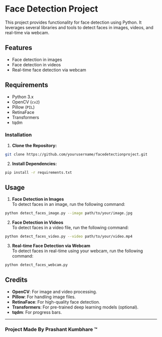 # Face Detection Project

This project provides functionality for face detection using Python. It leverages several libraries and tools to detect faces in images, videos, and real-time via webcam.

## Features
- Face detection in images
- Face detection in videos
- Real-time face detection via webcam

## Requirements
- Python 3.x
- OpenCV (`cv2`)
- Pillow (`PIL`)
- RetinaFace
- Transformers
- tqdm

### Installation

1. **Clone the Repository:**

```bash
git clone https://github.com/yourusername/facedetectionproject.git
```

2. **Install Dependencies:**

```bash
pip install -r requirements.txt
```

## Usage

1. **Face Detection in Images**  
   To detect faces in an image, run the following command:

```bash
python detect_faces_image.py --image path/to/your/image.jpg
```

2. **Face Detection in Videos**  
   To detect faces in a video file, run the following command:

```bash
python detect_faces_video.py --video path/to/your/video.mp4
```

3. **Real-time Face Detection via Webcam**  
   To detect faces in real-time using your webcam, run the following command:

```bash
python detect_faces_webcam.py
```

## Credits

- **OpenCV**: For image and video processing.
- **Pillow**: For handling image files.
- **RetinaFace**: For high-quality face detection.
- **Transformers**: For pre-trained deep learning models (optional).
- **tqdm**: For progress bars.

---

### Project Made By Prashant Kumbhare ™️
